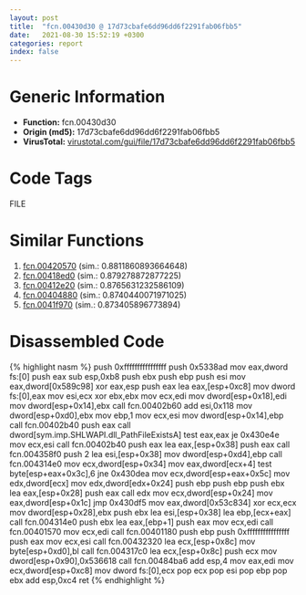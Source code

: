 ```yaml
---
layout: post
title:  "fcn.00430d30 @ 17d73cbafe6dd96dd6f2291fab06fbb5"
date:   2021-08-30 15:52:19 +0300
categories: report
index: false
---
```


# Generic Information
- **Function:** fcn.00430d30
- **Origin (md5):** 17d73cbafe6dd96dd6f2291fab06fbb5
- **VirusTotal:** [virustotal.com/gui/file/17d73cbafe6dd96dd6f2291fab06fbb5][virustotal_ref]

# Code Tags
<span class="tag" id="FILE">FILE</span>


# Similar Functions

1. [fcn.00420570][similar_1_ref] (sim.: 0.8811860893664648)
2. [fcn.00418ed0][similar_2_ref] (sim.: 0.879278872877225)
3. [fcn.00412e20][similar_3_ref] (sim.: 0.8765631232586109)
4. [fcn.00404880][similar_4_ref] (sim.: 0.8740440071971025)
5. [fcn.0041f970][similar_5_ref] (sim.: 0.873405896773894)


# Disassembled Code

{% highlight nasm %}
push 0xffffffffffffffff
push 0x5338ad
mov eax,dword fs:[0]
push eax
sub esp,0xb8
push ebx
push ebp
push esi
mov eax,dword[0x589c98]
xor eax,esp
push eax
lea eax,[esp+0xc8]
mov dword fs:[0],eax
mov esi,ecx
xor ebx,ebx
mov ecx,edi
mov dword[esp+0x18],edi
mov dword[esp+0x14],ebx
call fcn.00402b60
add esi,0x118
mov dword[esp+0xd0],ebx
mov ebp,1
mov ecx,esi
mov dword[esp+0x14],ebp
call fcn.00402b40
push eax
call dword[sym.imp.SHLWAPI.dll_PathFileExistsA]
test eax,eax
je 0x430e4e
mov ecx,esi
call fcn.00402b40
push eax
lea eax,[esp+0x38]
push eax
call fcn.004358f0
push 2
lea esi,[esp+0x38]
mov dword[esp+0xd4],ebp
call fcn.004314e0
mov ecx,dword[esp+0x34]
mov eax,dword[ecx+4]
test byte[esp+eax+0x3c],6
jne 0x430dea
mov ecx,dword[esp+eax+0x5c]
mov edx,dword[ecx]
mov edx,dword[edx+0x24]
push ebp
push ebp
push ebx
lea eax,[esp+0x28]
push eax
call edx
mov ecx,dword[esp+0x24]
mov eax,dword[esp+0x1c]
jmp 0x430df5
mov eax,dword[0x53c834]
xor ecx,ecx
mov dword[esp+0x28],ebx
push ebx
lea esi,[esp+0x38]
lea ebp,[ecx+eax]
call fcn.004314e0
push ebx
lea eax,[ebp+1]
push eax
mov ecx,edi
call fcn.00401570
mov ecx,edi
call fcn.00401180
push ebp
push 0xffffffffffffffff
push eax
mov ecx,esi
call fcn.00432320
lea ecx,[esp+0x8c]
mov byte[esp+0xd0],bl
call fcn.004317c0
lea ecx,[esp+0x8c]
push ecx
mov dword[esp+0x90],0x536618
call fcn.00484ba6
add esp,4
mov eax,edi
mov ecx,dword[esp+0xc8]
mov dword fs:[0],ecx
pop ecx
pop esi
pop ebp
pop ebx
add esp,0xc4
ret 
{% endhighlight %}


[similar_1_ref]: /report/fcn.00420570@be7fba7cc724acf4ae2900d99e0fc9c3
[similar_2_ref]: /report/fcn.00418ed0@be7fba7cc724acf4ae2900d99e0fc9c3
[similar_3_ref]: /report/fcn.00412e20@be7fba7cc724acf4ae2900d99e0fc9c3
[similar_4_ref]: /report/fcn.00404880@d59f9c4f445b9f980173dec064f55091
[similar_5_ref]: /report/fcn.0041f970@be7fba7cc724acf4ae2900d99e0fc9c3
[virustotal_ref]: https://www.virustotal.com/gui/file/17d73cbafe6dd96dd6f2291fab06fbb5